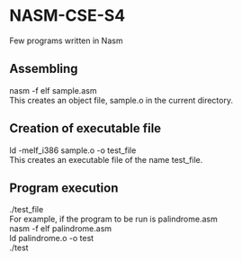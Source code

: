 # NASM-CSE-S4
Few programs written in Nasm <br/>

## Assembling
nasm -f elf sample.asm <br/>
This creates an object file, sample.o in the current directory. <br/>
## Creation of executable file
ld -melf_i386 sample.o -o test_file <br/>
This creates an executable file of the name test_file. <br/>
## Program execution
./test_file <br/>
For example, if the program to be run is palindrome.asm <br/>
nasm -f elf palindrome.asm <br/>
ld palindrome.o -o test <br/>
./test <br/>
